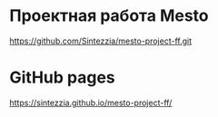 # Проектная работа Mesto
https://github.com/Sintezzia/mesto-project-ff.git

# GitHub pages 
https://sintezzia.github.io/mesto-project-ff/